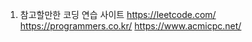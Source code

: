 1. 참고할만한 코딩 연습 사이트
   https://leetcode.com/
   https://programmers.co.kr/
   https://www.acmicpc.net/
